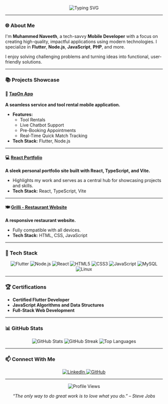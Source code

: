 <div align="center">
  <img src="https://readme-typing-svg.demolab.com?font=Fira+Code&weight=700&size=35&duration=3000&pause=1000&color=0A66C2&center=true&vCenter=true&multiline=true&width=900&height=80&lines=Hi,+I'm+Naveeth+👋;+Passionate+Developer+and+Tech+Enthusiast" alt="Typing SVG">
</div>









---

### 🌐 About Me  
I'm **Muhammed Naveeth**, a tech-savvy **Mobile Developer** with a focus on creating high-quality, impactful applications using modern technologies. I specialize in **Flutter**, **Node.js**, **JavaScript**, **PHP**, and more.  

I enjoy solving challenging problems and turning ideas into functional, user-friendly solutions.

---

### 📚 Projects Showcase  

#### 📱 **[TapOn App](https://github.com/JMNaveeth/tapon)**  
**A seamless service and tool rental mobile application.**  
- **Features:**  
  - Tool Rentals  
  - Live Chatbot Support  
  - Pre-Booking Appointments  
  - Real-Time Quick Match Tracking  
- **Tech Stack:** Flutter, Node.js  

---

#### 💻 **[React Portfolio](https://github.com/JMNaveeth/portfolio)**  
**A sleek personal portfolio site built with React, TypeScript, and Vite.**  
- Highlights my work and serves as a central hub for showcasing projects and skills.  
- **Tech Stack:** React, TypeScript, Vite  

---

#### 🍽️ **[Grilli - Restaurant Website](https://github.com/JMNaveeth/grilli)**  
**A responsive restaurant website.**  
- Fully compatible with all devices.  
- **Tech Stack:** HTML, CSS, JavaScript  

---

### 🚀 Tech Stack  

<div align="center">
  <img src="https://img.shields.io/badge/-Flutter-02569B?style=for-the-badge&logo=flutter&logoColor=white" alt="Flutter">
  <img src="https://img.shields.io/badge/-Node.js-339933?style=for-the-badge&logo=node.js&logoColor=white" alt="Node.js">
  <img src="https://img.shields.io/badge/-React-61DAFB?style=for-the-badge&logo=react&logoColor=black" alt="React">
  <img src="https://img.shields.io/badge/-HTML5-E34F26?style=for-the-badge&logo=html5&logoColor=white" alt="HTML5">
  <img src="https://img.shields.io/badge/-CSS3-1572B6?style=for-the-badge&logo=css3" alt="CSS3">
  <img src="https://img.shields.io/badge/-JavaScript-F7DF1E?style=for-the-badge&logo=javascript&logoColor=black" alt="JavaScript">
  <img src="https://img.shields.io/badge/-MySQL-4479A1?style=for-the-badge&logo=mysql&logoColor=white" alt="MySQL">
  <img src="https://img.shields.io/badge/-Linux-FCC624?style=for-the-badge&logo=linux&logoColor=black" alt="Linux">
</div>

---

### 🏆 Certifications  
- **Certified Flutter Developer**  
- **JavaScript Algorithms and Data Structures**  
- **Full-Stack Web Development**  

---

### 📊 GitHub Stats  

<div align="center">
  <img src="https://github-readme-stats.vercel.app/api?username=JMNaveeth&show_icons=true&hide_border=true&theme=radical" alt="GitHub Stats">
  <img src="https://github-readme-streak-stats.herokuapp.com/?user=JMNaveeth&theme=radical&hide_border=true" alt="GitHub Streak">
  <img src="https://github-readme-stats.vercel.app/api/top-langs/?username=JMNaveeth&layout=compact&hide_border=true&theme=radical" alt="Top Languages">
</div>

---

### 📫 Connect With Me  

<div align="center">
  <a href="https://www.linkedin.com/in/muhammed-naveeth/">
    <img src="https://img.shields.io/badge/-LinkedIn-0A66C2?style=for-the-badge&logo=linkedin&logoColor=white" alt="LinkedIn">
  </a>
  <a href="https://github.com/JMNaveeth?tab=repositories">
    <img src="https://img.shields.io/badge/-GitHub-181717?style=for-the-badge&logo=github&logoColor=white" alt="GitHub">
  </a>
</div>

---

<p align="center">
  <img src="https://komarev.com/ghpvc/?username=JMNaveeth&color=blue" alt="Profile Views">
</p>

<p align="center">
  <em>“The only way to do great work is to love what you do.” – Steve Jobs</em>
</p>
